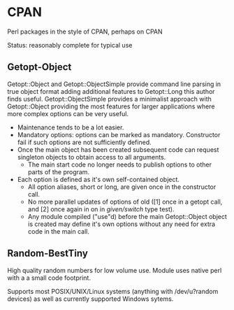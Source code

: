 # CPAN
Perl packages in the style of CPAN, perhaps on CPAN

Status: reasonably complete for typical use

## Getopt-Object
Getopt::Object and Getopt::ObjectSimple provide command line parsing 
in true object format adding additional features to Getopt::Long this
author finds useful. Getopt::ObjectSimple provides a minimalist
approach with Getopt::Object providing the most features for
larger applications where more complex options can be very useful. 

* Maintenance tends to be a lot easier.
* Mandatory options: options can be marked as mandatory. Constructor fail if such options are not sufficiently defined.
* Once the main object has been created subsequent code can request singleton objects to obtain access to all arguments. 
   * The main start code no longer needs to publish options to other parts of the program.
* Each option is defined as it's own self-contained object. 
   * All option aliases, short or long, are given once in the constructor call.
   * No more parallel updates of options of old ([1] once in a getopt call, and [2] once again in on in *given/switch* type test).
   * Any module compiled ("use"d) before the main Getopt::Object object is created may define it's own options without any need for extra code in the main call.

## Random-BestTiny
High quality random numbers for low volume use. 
Module uses native perl with a a small code footprint.

Supports most POSIX/UNIX/Linux systems (anything with /dev/u?random devices) as well as currently supported Windows sytems.


